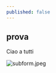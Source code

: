 ```yaml
---
published: false
---
```

## prova
Ciao a tutti

![subform.jpeg]({{site.baseurl}}/_posts/subform.jpeg)

